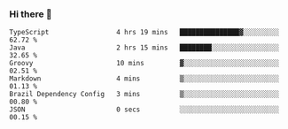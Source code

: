 ### Hi there 👋

<!--START_SECTION:waka-->

```text
TypeScript                 4 hrs 19 mins   ███████████████▓░░░░░░░░░   62.72 %
Java                       2 hrs 15 mins   ████████░░░░░░░░░░░░░░░░░   32.65 %
Groovy                     10 mins         ▓░░░░░░░░░░░░░░░░░░░░░░░░   02.51 %
Markdown                   4 mins          ▒░░░░░░░░░░░░░░░░░░░░░░░░   01.13 %
Brazil Dependency Config   3 mins          ▒░░░░░░░░░░░░░░░░░░░░░░░░   00.80 %
JSON                       0 secs          ░░░░░░░░░░░░░░░░░░░░░░░░░   00.15 %
```

<!--END_SECTION:waka-->

<!--
**jerry-shao/jerry-shao** is a ✨ _special_ ✨ repository because its `README.md` (this file) appears on your GitHub profile.

Here are some ideas to get you started:

- 🔭 I’m currently working on ...
- 🌱 I’m currently learning ...
- 👯 I’m looking to collaborate on ...
- 🤔 I’m looking for help with ...
- 💬 Ask me about ...
- 📫 How to reach me: ...
- 😄 Pronouns: ...
- ⚡ Fun fact: ...
-->
